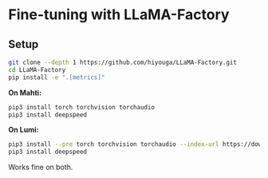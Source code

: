 # Fine-tuning with LLaMA-Factory
## Setup
```bash
git clone --depth 1 https://github.com/hiyouga/LLaMA-Factory.git
cd LLaMA-Factory
pip install -e ".[metrics]"
```
**On Mahti:**
```bash
pip3 install torch torchvision torchaudio
pip3 install deepspeed
```
**On Lumi:**
```bash
pip3 install --pre torch torchvision torchaudio --index-url https://download.pytorch.org/whl/nightly/rocm5.6
pip3 install deepspeed
```

Works fine on both.